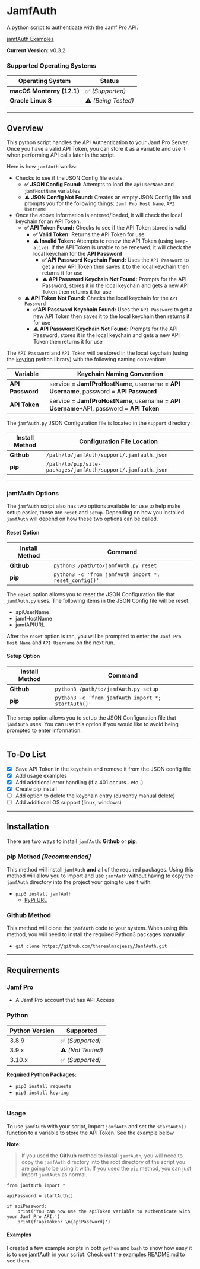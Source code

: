 # JamfAuth

A python script to authenticate with the Jamf Pro API.

[jamfAuth Examples](https://github.com/therealmacjeezy/JamfAuth/blob/main/examples/README.md)

**Current Version:** v0.3.2

### Supported Operating Systems
**Operating System** | **Status**
-------------------- | ----------
**macOS Monterey (12.1)** | ✅ *(Supported)*
**Oracle Linux 8** | ⚠️ *(Being Tested)*

---

## Overview
This python script handles the API Authentication to your Jamf Pro Server. Once you have a valid API Token, you can store it as a variable and use it when performing API calls later in the script.

Here is how `jamfAuth` works:
 - Checks to see if the JSON Config file exists. 
   - **✅ JSON Config Found:** Attempts to load the `apiUserName` and `jamfHostName` variables
   - **⚠️ JSON Config Not Found:** Creates an empty JSON Config file and prompts you for the following things: `Jamf Pro Host Name`, `API Username`
 - Once the above information is entered/loaded, it will check the local keychain for an API Token.
   - **✅ API Token Found:** Checks to see if the API Token stored is valid
     - **✅ Valid Token:** Returns the API Token for use
     - **⚠️ Invalid Token:** Attempts to renew the API Token (using `keep-alive`). If the API Token is unable to be renewed, it will check the local keychain for the **API Password**
       - **✅ API Password Keychain Found:** Uses the `API Password` to get a new API Token then saves it to the local keychain then returns it for use
       - **⚠️ API Password Keychain Not Found:** Prompts for the API Password, stores it in the local keychain and gets a new API Token then returns it for use
   - **⚠️ API Token Not Found:** Checks the local keychain for the `API Password`
       - **✅API Password Keychain Found:** Uses the `API Password` to get a new API Token then saves it to the local keychain then returns it for use
       - **⚠️ API Password Keychain Not Found:** Prompts for the API Password, stores it in the local keychain and gets a new API Token then returns it for use



The `API Password` and `API Token` will be stored in the local keychain (using the [keyring](https://pypi.org/project/keyring/) python library) with the following naming convention:

**Variable** | **Keychain Naming Convention**
---------------- | --------------
**API Password** | service = **JamfProHostName**, username = **API Username**, password = **API Password**
**API Token** | service = **JamfProHostName**, username = **API Username**+API, password = **API Token**


The `jamfAuth.py` JSON Configuration file is located in the `support` directory:

**Install Method** | **Configuration File Location**
------------------ | ------------------------------
**Github** | `/path/to/jamfAuth/support/.jamfauth.json`
**pip** | `/path/to/pip/site-packages/jamfAuth/support/.jamfauth.json`

---
### jamfAuth Options
The `jamfAuth` script also has two options available for use to help make setup easier, these are `reset` and `setup`. Depending on how you installed `jamfAuth` will depend on how these two options can be called.

#### Reset Option

**Install Method** | **Command**
------------------ | ------------------------------
**Github** | `python3 /path/to/jamfAuth.py reset`
**pip** | `python3 -c 'from jamfAuth import *; reset_config()'`


The `reset` option allows you to reset the JSON Configuration file that `jamfAuth.py` uses. The following items in the JSON Config file will be reset:
 - apiUserName
 - jamfHostName
 - jamfAPIURL

After the `reset` option is ran, you will be prompted to enter the `Jamf Pro Host Name` and `API Username` on the next run.

#### Setup Option

**Install Method** | **Command**
------------------ | ------------------------------
**Github** | `python3 /path/to/jamfAuth.py setup`
**pip** | `python3 -c 'from jamfAuth import *; startAuth()'`


The `setup` option allows you to setup the JSON Configuration file that `jamfAuth` uses. You can use this option if you would like to avoid being prompted to enter information. 

----
## To-Do List
 - [x] Save API Token in the keychain and remove it from the JSON config file
 - [x] Add usage examples
 - [x] Add additional error handling (if a 401 occurs.. etc..)
 - [x] Create pip install
 - [ ] Add option to delete the keychain entry (currently manual delete)
 - [ ] Add additional OS support (linux, windows)

---
## Installation
There are two ways to install `jamfAuth`: **Github** or **pip**.

### pip Method *[Recommended]*
This method will install `jamfAuth` **and** all of the required packages. Using this method will allow you to import and use `jamfAuth` without having to copy the `jamfAuth` directory into the project your going to use it with. 

 - `pip3 install jamfAuth`
   - [PyPi URL](https://pypi.org/project/jamfAuth/)

### Github Method
This method will clone the `jamfAuth` code to your system. When using this method, you will need to install the required Python3 packages manually.

 - `git clone https://github.com/therealmacjeezy/JamfAuth.git`

---
## Requirements
### Jamf Pro

 - A Jamf Pro account that has API Access

### Python
**Python Version** | **Supported**
------------------ | -------------
3.8.9 | ✅ *(Supported)*
3.9.x | ⚠️ *(Not Tested)*
3.10.x | ✅ *(Supported)*

**Required Python Packages:**

 - `pip3 install requests`
 - `pip3 install keyring`

---
### Usage
To use `jamfAuth` with your script, import `jamfAuth` and set the `startAuth()` function to a variable to store the API Token. See the example below

**Note:** 
> If you used the **Github** method to install `jamfAuth`, you will need to copy the `jamfAuth` directory into the root directory of the script you are going to be using it with. If you used the `pip` method, you can just import `jamfAuth` as normal.

```
from jamfAuth import *

apiPassword = startAuth()

if apiPassword:
    print('You can now use the apiToken variable to authenticate with your Jamf Pro API.')
    print(f'apiToken: \n{apiPassword}')
```

#### Examples
I created a few example scripts in both `python` and `bash` to show how easy it is to use jamfAuth in your script. Check out the [examples README.md](https://github.com/therealmacjeezy/JamfAuth/blob/main/examples/README.md) to see them.